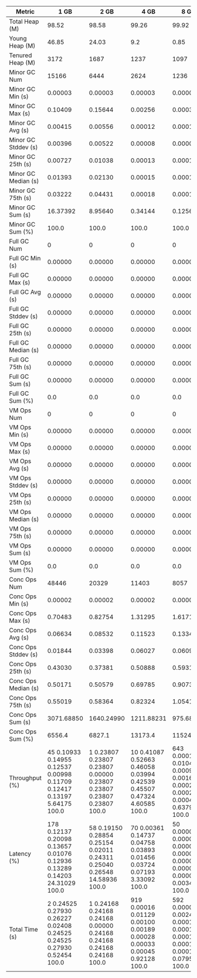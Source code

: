 | Metric | 1 GB | 2 GB | 4 GB | 8 GB |
|------|----|----|----|----|
| Total Heap (M) | 98.52 | 98.58 | 99.26 | 99.92 |
| Young Heap (M) | 46.85 | 24.03 | 9.2 | 0.85 |
| Tenured Heap (M) | 3172 | 1687 | 1237 | 1097 |
| Minor GC Num | 15166 | 6444 | 2624 | 1236 |
| Minor GC Min (s) | 0.00003 | 0.00003 | 0.00003 | 0.00003 |
| Minor GC Max (s) | 0.10409 | 0.15644 | 0.00256 | 0.00034 |
| Minor GC Avg (s) | 0.00415 | 0.00556 | 0.00012 | 0.00010 |
| Minor GC Stddev (s) | 0.00396 | 0.00522 | 0.00008 | 0.00003 |
| Minor GC 25th (s) | 0.00727 | 0.01038 | 0.00013 | 0.00011 |
| Minor GC Median (s) | 0.01393 | 0.02130 | 0.00015 | 0.00012 |
| Minor GC 75th (s) | 0.03222 | 0.04431 | 0.00018 | 0.00015 |
| Minor GC Sum (s) | 16.37392 | 8.95640 | 0.34144 | 0.12569 |
| Minor GC Sum (%) | 100.0 | 100.0 | 100.0 | 100.0 |
| Full GC Num | 0 | 0 | 0 | 0 |
| Full GC Min (s) | 0.00000 | 0.00000 | 0.00000 | 0.00000 |
| Full GC Max (s) | 0.00000 | 0.00000 | 0.00000 | 0.00000 |
| Full GC Avg (s) | 0.00000 | 0.00000 | 0.00000 | 0.00000 |
| Full GC Stddev (s) | 0.00000 | 0.00000 | 0.00000 | 0.00000 |
| Full GC 25th (s) | 0.00000 | 0.00000 | 0.00000 | 0.00000 |
| Full GC Median (s) | 0.00000 | 0.00000 | 0.00000 | 0.00000 |
| Full GC 75th (s) | 0.00000 | 0.00000 | 0.00000 | 0.00000 |
| Full GC Sum (s) | 0.00000 | 0.00000 | 0.00000 | 0.00000 |
| Full GC Sum (%) | 0.0 | 0.0 | 0.0 | 0.0 |
| VM Ops Num | 0 | 0 | 0 | 0 |
| VM Ops Min (s) | 0.00000 | 0.00000 | 0.00000 | 0.00000 |
| VM Ops Max (s) | 0.00000 | 0.00000 | 0.00000 | 0.00000 |
| VM Ops Avg (s) | 0.00000 | 0.00000 | 0.00000 | 0.00000 |
| VM Ops Stddev (s) | 0.00000 | 0.00000 | 0.00000 | 0.00000 |
| VM Ops 25th (s) | 0.00000 | 0.00000 | 0.00000 | 0.00000 |
| VM Ops Median (s) | 0.00000 | 0.00000 | 0.00000 | 0.00000 |
| VM Ops 75th (s) | 0.00000 | 0.00000 | 0.00000 | 0.00000 |
| VM Ops Sum (s) | 0.00000 | 0.00000 | 0.00000 | 0.00000 |
| VM Ops Sum (%) | 0.0 | 0.0 | 0.0 | 0.0 |
| Conc Ops Num | 48446 | 20329 | 11403 | 8057 |
| Conc Ops Min (s) | 0.00002 | 0.00002 | 0.00002 | 0.00002 |
| Conc Ops Max (s) | 0.70483 | 0.82754 | 1.31295 | 1.61710 |
| Conc Ops Avg (s) | 0.06634 | 0.08532 | 0.11523 | 0.13343 |
| Conc Ops Stddev (s) | 0.01844 | 0.03398 | 0.06027 | 0.06095 |
| Conc Ops 25th (s) | 0.43030 | 0.37381 | 0.50888 | 0.59318 |
| Conc Ops Median (s) | 0.50171 | 0.50579 | 0.69785 | 0.90730 |
| Conc Ops 75th (s) | 0.55019 | 0.58364 | 0.82324 | 1.05414 |
| Conc Ops Sum (s) | 3071.68850 | 1640.24990 | 1211.88231 | 975.68148 |
| Conc Ops Sum (%) | 6556.4 | 6827.1 | 13173.4 | 115246.0 |
| Throughput (%) | 45	0.10933	0.14955	0.12537	0.00998	0.11709	0.12417	0.13197	5.64175	100.0 | 1	0.23807	0.23807	0.23807	0.00000	0.23807	0.23807	0.23807	0.23807	100.0 | 10	0.41087	0.52663	0.46058	0.03994	0.42539	0.45507	0.47324	4.60585	100.0 | 643	0.00017	0.01042	0.00099	0.00169	0.00023	0.00028	0.00046	0.63798	100.0 |
| Latency (%) | 178	0.12137	0.20098	0.13657	0.01076	0.12936	0.13289	0.14203	24.31029	100.0 | 58	0.19150	0.28854	0.25154	0.02011	0.24311	0.25040	0.26548	14.58936	100.0 | 70	0.00361	0.14737	0.04758	0.03893	0.01456	0.03724	0.07193	3.33092	100.0 | 50	0.00004	0.00008	0.00007	0.00001	0.00007	0.00007	0.00007	0.00343	100.0 |
| Total Time (s) | 2	0.24525	0.27930	0.26227	0.02408	0.24525	0.24525	0.27930	0.52454	100.0 | 1	0.24168	0.24168	0.24168	0.00000	0.24168	0.24168	0.24168	0.24168	100.0 | 919	0.00016	0.01129	0.00100	0.00189	0.00028	0.00033	0.00045	0.92128	100.0 | 592	0.00008	0.00246	0.00013	0.00014	0.00011	0.00012	0.00014	0.07950	100.0 |
